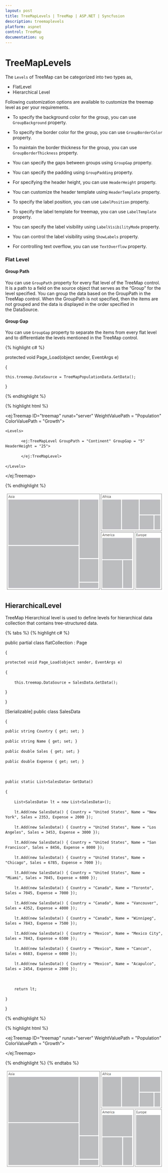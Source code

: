```yaml
---
layout: post
title: TreeMapLevels | TreeMap | ASP.NET | Syncfusion
description: treemaplevels
platform: aspnet
control: TreeMap
documentation: ug
---
```


# TreeMapLevels

The `Levels` of TreeMap can be categorized into two types as,

* FlatLevel
* Hierarchical Level

Following customization options are available to customize the treemap level as per your requirements.

* To specify the background color for the group, you can use `GroupBackground` property.

* To specify the border color for the group, you can use `GroupBorderColor` property.

* To maintain the border thickness for the group, you can use `GroupBorderThickness` property.

* You can specify the gaps between groups using `GroupGap` property.

* You can specify the padding using `GroupPadding` property.

* For specifying the header height, you can use `HeaderHeight` property.

* You can customize the header template using `HeaderTemplate` property.

* To specify the label position, you can use `LabelPosition` property.

* To specify the label template for treemap, you can use `LabelTemplate` property.

* You can specify the label visibility using `LabelVisibilityMode` property.

* You can control the label visibility using `ShowLabels` property.

* For controlling text overflow, you can use `TextOverflow` property.

### Flat Level

#### Group Path

You can use `GroupPath` property for every flat level of the TreeMap control. It is a path to a field on the source object that serves as the “Group” for the level specified. You can group the data based on the GroupPath in the TreeMap control. When the GroupPath is not specified, then the items are not grouped and the data is displayed in the order specified in the DataSource.

#### Group Gap

You can use `GroupGap` property to separate the items from every flat level and to differentiate the levels mentioned in the TreeMap control.

{% highlight c# %}


protected void Page_Load(object sender, EventArgs e)

{

    this.treemap.DataSource = TreeMapPopulationData.GetData();

}

{% endhighlight %}

{% highlight html %}

<ej:Treemap ID="treemap" runat="server" WeightValuePath = "Population" ColorValuePath = "Growth">

    <Levels>

           <ej:TreeMapLevel GroupPath = "Continent" GroupGap = "5" HeaderHeight = "25">

           </ej:TreeMapLevel>

    </Levels>

</ej:Treemap>

{% endhighlight %}

![ASPNET TreeMap TreeMapLevels Image1](TreeMapLevels_images/TreeMapLevels_img1.png)


## HierarchicalLevel

TreeMap Hierarchical level is used to define levels for hierarchical data collection that contains tree-structured data.

{% tabs %}
{% highlight c# %}

public partial class flatCollection : Page

{

    protected void Page_Load(object sender, EventArgs e)

    {

        this.treemap.DataSource = SalesData.GetData();

   }

}


[Serializable]
public class SalesData

{

    public string Country { get; set; }

    public string Name { get; set; }

    public double Sales { get; set; }

    public double Expense { get; set; }



    public static List<SalesData> GetData()

    {

        List<SalesData> lt = new List<SalesData>();

        lt.Add(new SalesData() { Country = "United States", Name = "New York", Sales = 2353, Expense = 2000 });

        lt.Add(new SalesData() { Country = "United States", Name = "Los Angeles", Sales = 3453, Expense = 3000 });

        lt.Add(new SalesData() { Country = "United States", Name = "San Francisco", Sales = 8456, Expense = 8000 });

        lt.Add(new SalesData() { Country = "United States", Name = "Chicago", Sales = 6785, Expense = 7000 });

        lt.Add(new SalesData() { Country = "United States", Name = "Miami", Sales = 7045, Expense = 6000 });

        lt.Add(new SalesData() { Country = "Canada", Name = "Toronto", Sales = 7045, Expense = 7000 });

        lt.Add(new SalesData() { Country = "Canada", Name = "Vancouver", Sales = 4352, Expense = 4000 });

        lt.Add(new SalesData() { Country = "Canada", Name = "Winnipeg", Sales = 7843, Expense = 7500 });

        lt.Add(new SalesData() { Country = "Mexico", Name = "Mexico City", Sales = 7843, Expense = 6500 });

        lt.Add(new SalesData() { Country = "Mexico", Name = "Cancun", Sales = 6683, Expense = 6000 });

        lt.Add(new SalesData() { Country = "Mexico", Name = "Acapulco", Sales = 2454, Expense = 2000 });



        return lt;

    }

}

{% endhighlight %}

{% highlight html %}

<ej:Treemap ID="treemap" runat="server" WeightValuePath = "Population" ColorValuePath = "Growth">

</ej:Treemap>

{% endhighlight %}
{% endtabs %}

![ASPNET TreeMap TreeMapLevels Image2](TreeMapLevels_images/TreeMapLevels_img2.png)